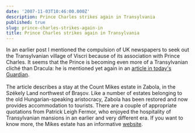 ```yaml
---
date: '2007-11-03T10:46:00.000Z'
description: Prince Charles strikes again in Transylvania
published: true
slug: prince-charles-strikes-again-in
title: Prince Charles strikes again in Transylvania
---
```


In an earlier post I mentioned the compulsion of UK newspapers to seek out the Transylvanian village of Viscri because of its association with Prince Charles. It seems that the Prince is becoming even more of a Transylvanian cliché than Dracula: he is mentioned yet again in an <a href="http://www.guardian.co.uk/travel/2007/nov/03/romania.shortbreaks">article in today's Guardian</a>.<br /><br />The article describes a stay at the Count Mikes estate in Zabola, in the Székely Land northwest of Bra&#x15f;ov. Like a number of estates belonging to the old Hungarian-speaking aristocracy, Zabola has been restored and now provides accommodation to tourists. There are a couple of appropriate quotations from Patrick Leigh Fermor, who enjoyed the hospitality of Transylvanian mansions in an earlier and very different era. If you want to know more, the Mikes estate has an informative <a href="http://www.zabola.com/">website</a>.